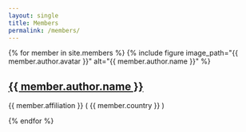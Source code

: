 ```yaml
---
layout: single
title: Members
permalink: /members/
---
```


{% for member in site.members %}
  {% include figure image_path="{{ member.author.avatar }}" alt="{{ member.author.name }}" %}
  <h2>
    <a href="{{ member.url }}"> {{ member.author.name }} </a>
  </h2>
  <p>{{ member.affiliation }} ( {{ member.country }} )</p>
{% endfor %}

